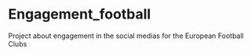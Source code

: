 # Engagement_football
Project about engagement in the social medias for the European Football Clubs 
